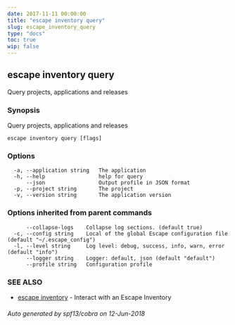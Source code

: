 ```yaml
---
date: 2017-11-11 00:00:00
title: "escape inventory query"
slug: escape_inventory_query
type: "docs"
toc: true
wip: false
---
```

## escape inventory query

Query projects, applications and releases

### Synopsis


Query projects, applications and releases

```
escape inventory query [flags]
```

### Options

```
  -a, --application string   The application
  -h, --help                 help for query
      --json                 Output profile in JSON format
  -p, --project string       The project
  -v, --version string       The application version
```

### Options inherited from parent commands

```
      --collapse-logs    Collapse log sections. (default true)
  -c, --config string    Local of the global Escape configuration file (default "~/.escape_config")
  -l, --level string     Log level: debug, success, info, warn, error (default "info")
      --logger string    Logger: default, json (default "default")
      --profile string   Configuration profile
```

### SEE ALSO
* [escape inventory](../escape_inventory/)	 - Interact with an Escape Inventory

###### Auto generated by spf13/cobra on 12-Jun-2018
